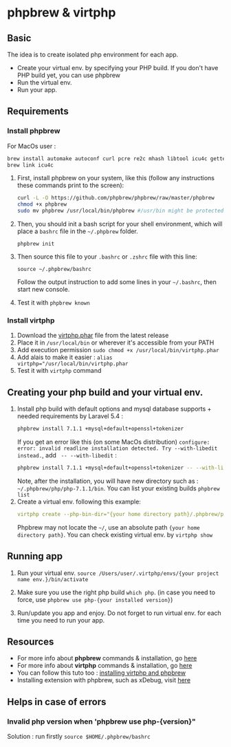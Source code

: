 # phpbrew & virtphp

## Basic
The idea is to create isolated php environment for each app.
* Create your virtual env. by specifying your PHP build. If you don't have PHP build yet, you can use phpbrew
* Run the virtual env.
* Run your app.

## Requirements
### Install phpbrew
For MacOs user :
```bash
brew install automake autoconf curl pcre re2c mhash libtool icu4c gettext jpeg libxml2 mcrypt gmp libevent
brew link icu4c
```
1. First, install phpbrew on your system, like this (follow any instructions these commands print to the screen):

    ```bash
    curl -L -O https://github.com/phpbrew/phpbrew/raw/master/phpbrew
    chmod +x phpbrew
    sudo mv phpbrew /usr/local/bin/phpbrew #/usr/bin might be protected by MacOS SIP policy, so use /usr/local/bin
    ```
2. Then, you should init a bash script for your shell environment, which will place a `bashrc` file in the `~/.phpbrew` folder.

    ```phpbrew init```
3. Then source this file to your `.bashrc` or `.zshrc` file with this line:

    ```source ~/.phpbrew/bashrc```
    
    Follow the output instruction to add some lines in your `~/.bashrc`, then start new console.
4. Test it with `phpbrew known`

### Install virtphp
1. Download the [virtphp.phar](https://github.com/virtphp/virtphp/releases) file from the latest release 
2. Place it in `/usr/local/bin` or wherever it's accessible from your PATH
3. Add execution permission `sudo chmod +x /usr/local/bin/virtphp.phar`
4. Add alais to make it easier : `alias virtphp="/usr/local/bin/virtphp.phar`
5. Test it with `virtphp` command

## Creating your php build and your virtual env.
1. Install php build with default options and mysql database supports + needed requirements by Laravel 5.4 :
    ```bash
    phpbrew install 7.1.1 +mysql+default+openssl+tokenizer
    ```
    If you get an error like this (on some MacOs distribution) `configure: error: invalid readline installation detected. Try --with-libedit instead.`, add ` -- --with-libedit` :
    ```bash
    phpbrew install 7.1.1 +mysql+default+openssl+tokenizer -- --with-libedit
    ```    
    Note, after the installation, you will have new directory such as : `~/.phpbrew/php/php-7.1.1/bin`. You can list your existing builds `phpbrew list`
2. Create a virtual env. following this example:
    ```yaml
    virtphp create --php-bin-dir="{your home directory path}/.phpbrew/php/php-7.1.1/bin" {your project name env.}
    ```
    Phpbrew may not locate the `~/`, use an absolute path `{your home directory path}`. You can check existing virtual env. by `virtphp show`

## Running app
1. Run your virtual env.
`source /Users/user/.virtphp/envs/{your project name env.}/bin/activate`

2. Make sure you use the right php build `which php`. (in case you need to force, use `phpbrew use php-{your installed version}`)
3. Run/update you app and enjoy. Do not forget to run virtual env. for each time you need to run your app.

## Resources
* For more info about **phpbrew** commands & installation, go [here](http://phpbrew.github.io/phpbrew/)
* For more info about **virtphp** commands & installation, go [here](https://github.com/virtphp/virtphp)
* You can follow this tuto too : [installing virtphp and phpbrew](https://www.sitepoint.com/use-phpbrew-virtphp/)
* Installing extension with phpbrew, such as xDebug, visit  [here](https://github.com/phpbrew/phpbrew/wiki/Extension-Installer)
## Helps in case of errors
### Invalid php version when 'phpbrew use php-{version}"
Solution : run firstly ```source $HOME/.phpbrew/bashrc```